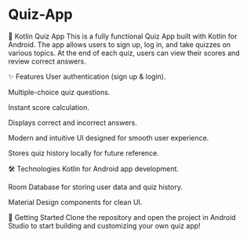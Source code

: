 # Quiz-App

📱 Kotlin Quiz App
This is a fully functional Quiz App built with Kotlin for Android. The app allows users to sign up, log in, and take quizzes on various topics. At the end of each quiz, users can view their scores and review correct answers.

✨ Features
User authentication (sign up & login).

Multiple-choice quiz questions.

Instant score calculation.

Displays correct and incorrect answers.

Modern and intuitive UI designed for smooth user experience.

Stores quiz history locally for future reference.

🛠️ Technologies
Kotlin for Android app development.

Room Database for storing user data and quiz history.

Material Design components for clean UI.

🚀 Getting Started
Clone the repository and open the project in Android Studio to start building and customizing your own quiz app!

